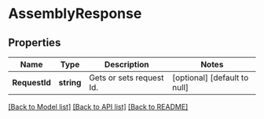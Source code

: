 # AssemblyResponse

## Properties
Name | Type | Description | Notes
------------ | ------------- | ------------- | -------------
**RequestId** | **string** | Gets or sets request Id. | [optional] [default to null]

[[Back to Model list]](../README.md#documentation-for-models) [[Back to API list]](../README.md#documentation-for-api-endpoints) [[Back to README]](../README.md)


